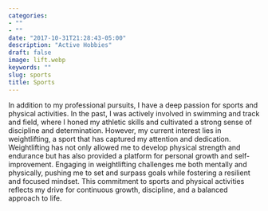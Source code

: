 ```yaml
---
categories:
- ""
- ""
date: "2017-10-31T21:28:43-05:00"
description: "Active Hobbies"
draft: false
image: lift.webp
keywords: ""
slug: sports
title: Sports
---
```


In addition to my professional pursuits, I have a deep passion for sports and physical activities. In the past, I was actively involved in swimming and track and field, where I honed my athletic skills and cultivated a strong sense of discipline and determination. However, my current interest lies in weightlifting, a sport that has captured my attention and dedication. Weightlifting has not only allowed me to develop physical strength and endurance but has also provided a platform for personal growth and self-improvement. Engaging in weightlifting challenges me both mentally and physically, pushing me to set and surpass goals while fostering a resilient and focused mindset. This commitment to sports and physical activities reflects my drive for continuous growth, discipline, and a balanced approach to life.


